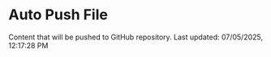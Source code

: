 # Auto Push File

Content that will be pushed to GitHub repository.
Last updated: 07/05/2025, 12:17:28 PM